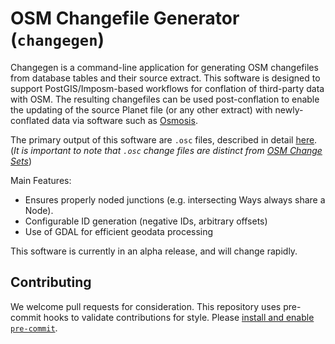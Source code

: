 # OSM Changefile Generator (`changegen`)


Changegen is a command-line application for generating OSM changefiles from database tables and their source extract. This software is designed to support PostGIS/Imposm-based workflows for conflation of third-party data with OSM. The resulting changefiles can be used post-conflation to enable the updating of the source Planet file (or any other extract) with newly-conflated data via software such as [Osmosis](https://wiki.openstreetmap.org/wiki/Osmosis). 

The primary output of this software are `.osc` files, described in detail [here](https://wiki.openstreetmap.org/wiki/OsmChange). (*It is important to note that `.osc` change files are distinct from [OSM Change Sets](https://wiki.openstreetmap.org/wiki/Changeset)*)

Main Features: 
* Ensures properly noded junctions (e.g. intersecting Ways always share a Node).
* Configurable ID generation (negative IDs, arbitrary offsets)
* Use of GDAL for efficient geodata processing

This software is currently in an alpha release, and will change rapidly.

## Contributing

We welcome pull requests for consideration. This repository uses pre-commit hooks to validate contributions for style. Please [install and enable `pre-commit`](https://pre-commit.com/#quick-start).
